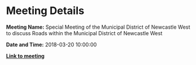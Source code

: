 # Meeting Details

**Meeting Name:** Special Meeting of the Municipal District of Newcastle West to discuss Roads within the Municipal District of Newcastle West

**Date and Time:** 2018-03-20 10:00:00

**<a href="https://www.limerick.ie/council/whats-on/special-meeting-municipal-district-newcastle-west-discuss-roads-within-municipal" target="_blank">Link to meeting</a>**
